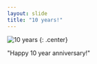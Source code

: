```yaml
---
layout: slide
title: "10 years!"
---
```


![10 years](https://octodex.github.com/images/tentocats.jpg)
{: .center}

"Happy 10 year anniversary!"
